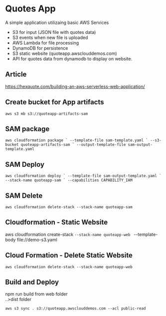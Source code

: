 # Quotes App

A simple application utilizaing basic AWS Services

- S3 for input (JSON file with quotes data)    
- S3 events when new file is uploaded
- AWS Lambda for file processing
- DynamoDB for persistence
- S3 static website (quoteapp.awsclouddemos.com)
- API for quotes data from dynamodb to display on website.

## Article

https://hexquote.com/building-an-aws-serverless-web-application/    

## Create bucket for App artifacts
`aws s3 mb s3://quoteapp-artifacts-sam`    

## SAM package
```aws cloudformation package `
--template-file sam-template.yaml `
--s3-bucket quoteapp-artifacts-sam `
--output-template-file sam-output-template.yaml```

## SAM Deploy
```aws cloudformation deploy `
--template-file sam-output-template.yaml `
--stack-name quoteapp-sam `
--capabilities CAPABILITY_IAM```

## SAM Delete
`aws cloudformation delete-stack --stack-name quoteapp-sam`


## Cloudformation - Static Website
aws cloudformation create-stack  `
 --stack-name quoteapp-web  `
 --template-body file://demo-s3.yaml

## Cloud Formation - Delete Static Website
`aws cloudformation delete-stack --stack-name quoteapp-web`

## Build and Deploy
npm run build from web folder    
..>dist folder

`aws s3 sync . s3://quoteapp.awsclouddemos.com --acl public-read`
